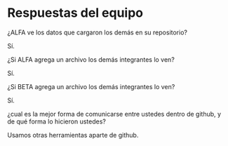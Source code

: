 # Respuestas del equipo

¿ALFA ve los datos que cargaron los demás en su repositorio?

Sí.

¿Si ALFA agrega un archivo los demás integrantes lo ven?

Sí.

¿Si BETA agrega un archivo los demás integrantes lo ven?

Sí.

¿cual es la mejor forma de comunicarse entre ustedes dentro de github, y de qué forma lo
hicieron ustedes?

Usamos otras herramientas aparte de github.
